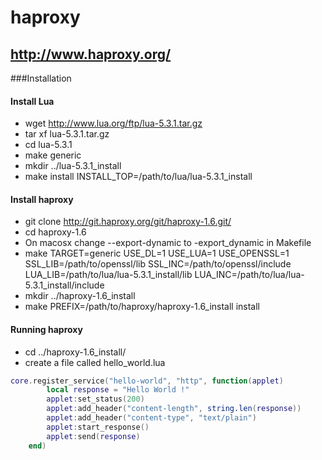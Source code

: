 # haproxy

## http://www.haproxy.org/

###Installation

#### Install Lua
* wget http://www.lua.org/ftp/lua-5.3.1.tar.gz
* tar xf lua-5.3.1.tar.gz
* cd lua-5.3.1
* make generic
* mkdir ../lua-5.3.1_install
*  make install INSTALL_TOP=/path/to/lua/lua-5.3.1_install
    
#### Install haproxy
* git clone http://git.haproxy.org/git/haproxy-1.6.git/
* cd haproxy-1.6
* On macosx change --export-dynamic to -export_dynamic in Makefile
* make TARGET=generic USE_DL=1 USE_LUA=1 USE_OPENSSL=1 SSL_LIB=/path/to/openssl/lib SSL_INC=/path/to/openssl/include LUA_LIB=/path/to/lua/lua-5.3.1_install/lib LUA_INC=/path/to/lua/lua-5.3.1_install/include
* mkdir ../haproxy-1.6_install
* make PREFIX=/path/to/haproxy/haproxy-1.6_install install


#### Running haproxy
* cd ../haproxy-1.6_install/
* create a file called hello_world.lua
```lua
core.register_service("hello-world", "http", function(applet)
        local response = "Hello World !"
        applet:set_status(200)
        applet:add_header("content-length", string.len(response))
        applet:add_header("content-type", "text/plain")
        applet:start_response()
        applet:send(response)
    end)
```

      
    

